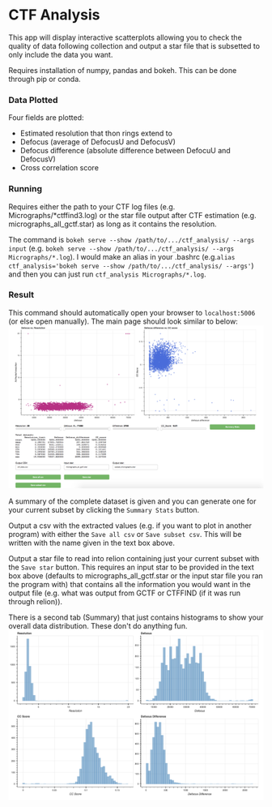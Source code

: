 # CTF Analysis
This app will display interactive scatterplots allowing you to check the quality of data following collection and output a star file that is subsetted to only include the data you want.

Requires installation of numpy, pandas and bokeh. This can be done through pip or conda.

### Data Plotted
Four fields are plotted: 
* Estimated resolution that thon rings extend to
* Defocus (average of DefocusU and DefocusV)
* Defocus difference (absolute difference between DefocuU and DefocusV)
* Cross correlation score

### Running
Requires either the path to your CTF log files (e.g. Micrographs/*ctffind3.log) or the star file output after CTF estimation (e.g. micrographs_all_gctf.star) as long as it contains the resolution.

The command is `bokeh serve --show /path/to/.../ctf_analysis/ --args input` (e.g. `bokeh serve --show /path/to/.../ctf_analysis/ --args Micrographs/*.log`). I would make an alias in your .bashrc (e.g.`alias ctf_analysis='bokeh serve --show /path/to/.../ctf_analysis/ --args'`) and then you can just run `ctf_analysis Micrographs/*.log`.

### Result
This command should automatically open your browser to `localhost:5006` (or else open manually). The main page should look similar to below:
![alt text](images/main_page.png "Main Page example")

A summary of the complete dataset is given and you can generate one for your current subset by clicking the `Summary Stats` button.

Output a csv with the extracted values (e.g. if you want to plot in another program) with either the `Save all csv` or `Save subset csv`. This will be written with the name given in the text box above.

Output a star file to read into relion containing just your current subset with the `Save star` button. This requires an input star to be provided in the text box above (defaults to micrographs_all_gctf.star or the input star file you ran the program with) that contains all the information you would want in the output file (e.g. what was output from GCTF or CTFFIND (if it was run through relion)).

There is a second tab (Summary) that just contains histograms to show your overall data distribution. These don't do anything fun.
![alt text](images/summary_page.png "Summary Page example")
